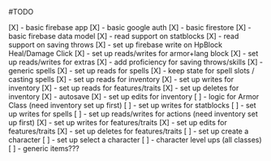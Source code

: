 #TODO

[X] - basic firebase app
[X] - basic google auth
[X] - basic firestore
[X] - basic firebase data model
[X] - read support on statblocks
[X] - read support on saving throws
[X] - set up firebase write on HpBlock Heal/Damage Click
[X] - set up reads/writes for armor+lang block
[X] - set up reads/writes for extras
[X] - add proficiency for saving throws/skills
[X] - generic spells
[X] - set up reads for spells
[X] - keep state for spell slots / casting spells
[X] - set up reads for inventory
[X] - set up writes for inventory
[X] - set up reads for features/traits
[X] - set up deletes for inventory
[X] - autosave
[X] - set up edits for inventory
[ ] - logic for Armor Class (need inventory set up first)
[ ] - set up writes for statblocks
[ ] - set up writes for spells
[ ] - set up reads/writes for actions (need inventory set up first)
[X] - set up writes for features/traits
[X] - set up edits for features/traits
[X] - set up deletes for features/traits
[ ] - set up create a character
[ ] - set up select a character
[ ] - character level ups (all classes)
[ ] - generic items???

